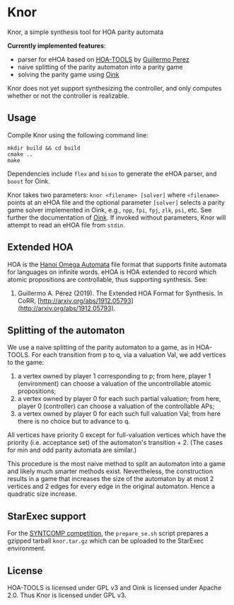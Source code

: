 # Knor

Knor, a simple synthesis tool for HOA parity automata

**Currently implemented features**:
- parser for eHOA based on [HOA-TOOLS](https://github.com/gaperez64/hoa-tools/) by [Guillermo Perez](https://github.com/gaperez64/)
- naive splitting of the parity automaton into a parity game
- solving the parity game using [Oink](https://github.com/trolando/oink/)

Knor does not yet support synthesizing the controller, and only computes whether or not the controller is realizable.

## Usage

Compile Knor using the following command line:

```
mkdir build && cd build
cmake ..
make
```

Dependencies include `flex` and `bison` to generate the eHOA parser, and `boost` for Oink.

Knor takes two parameters: `knor <filename> [solver]` where `<filename>` points at an eHOA file and the optional parameter `[solver]` selects a parity game solver implemented in Oink, e.g., `npp`, `fpi`, `fpj`, `zlk`, `psi`, etc.
See further the documentation of [Oink](https://github.com/trolando/oink/).
If invoked without parameters, Knor will attempt to read an eHOA file from `stdin`.

## Extended HOA

HOA is the [Hanoi Omega Automata](http://adl.github.io/hoaf/) file format that supports finite automata for languages on infinite words.
eHOA is HOA extended to record which atomic propositions are controllable, thus supporting synthesis.
See:
1. Guillermo A. Pérez (2019). The Extended HOA Format for Synthesis. In CoRR, [http://arxiv.org/abs/1912.05793](http://arxiv.org/abs/1912.05793).

## Splitting of the automaton

We use a naive splitting of the parity automaton to a game, as in HOA-TOOLS.
For each transition from p to q, via a valuation Val, we add vertices to the game:
1. a vertex owned by player 1 corresponding to p; from here, player 1 (environment) can choose
   a valuation of the uncontrollable atomic propositions;
2. a vertex owned by player 0 for each such partial valuation; from here,
   player 0 (controller) can choose a valuation of the controllable APs;
3. a vertex owned by player 0 for each such full valuation Val; from here there is no choice but to advance to q.

All vertices have priority 0 except for full-valuation vertices which have the
priority (i.e. acceptance set) of the automaton's transition + 2. (The cases
for min and odd parity automata are similar.)

This procedure is the most naive method to split an automaton into a game and likely much smarter methods exist. Nevertheless, the construction results in a game that increases the size of the automaton by at most 2 vertices and 2 edges for every edge in the original automaton. Hence a quadratic size increase.

## StarExec support

For the [SYNTCOMP competition](http://www.syntcomp.org/), the `prepare_se.sh` script prepares a gzipped tarball `knor.tar.gz` which can be uploaded to the StarExec environment.

## License

HOA-TOOLS is licensed under GPL v3 and Oink is licensed under Apache 2.0.
Thus Knor is licensed under GPL v3.
